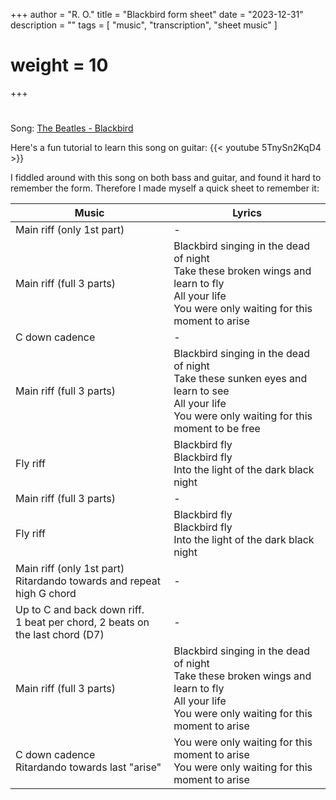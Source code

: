 +++
author = "R. O."
title = "Blackbird form sheet"
date = "2023-12-31"
description = ""
tags = [
    "music",
    "transcription",
    "sheet music"
]
# weight = 10
+++

# 


Song: [The Beatles - Blackbird](https://www.youtube.com/watch?v=Man4Xw8Xypo)

Here's a fun tutorial to learn this song on guitar: {{< youtube 5TnySn2KqD4 >}}

I fiddled around with this song on both bass and guitar, and found it hard to remember the form. Therefore I made myself a quick sheet to remember it:

| Music                                                                             | Lyrics                                                                                                                                                    |
| --------------------------------------------------------------------------------- | --------------------------------------------------------------------------------------------------------------------------------------------------------- |
| Main riff (only 1st part)                                                         | -                                                                                                                                                         |
| Main riff (full 3 parts)                                                          | Blackbird singing in the dead of night<br/>Take these broken wings and learn to fly<br/>All your life<br/>You were only waiting for this moment to arise  |
| C down cadence                                                                    | -                                                                                                                                                         |
| Main riff (full 3 parts)                                                          | Blackbird singing in the dead of night<br/>Take these sunken eyes and learn to see<br/>All your life<br/>You were only waiting for this moment to be free |
| Fly riff                                                                          | Blackbird fly<br/>Blackbird fly<br/>Into the light of the dark black night                                                                                |
| Main riff (full 3 parts)                                                          | -                                                                                                                                                         |
| Fly riff                                                                          | Blackbird fly<br/>Blackbird fly<br/>Into the light of the dark black night                                                                                |
| Main riff (only 1st part)<br/>Ritardando towards and repeat high G chord          | -                                                                                                                                                         |
| Up to C and back down riff. <br/>1 beat per chord, 2 beats on the last chord (D7) | -                                                                                                                                                         |
| Main riff (full 3 parts)                                                          | Blackbird singing in the dead of night<br/>Take these broken wings and learn to fly<br/>All your life<br/>You were only waiting for this moment to arise  |
| C down cadence<br/>Ritardando towards last "arise"                                | You were only waiting for this moment to arise<br/>You were only waiting for this moment to arise                                                         |
